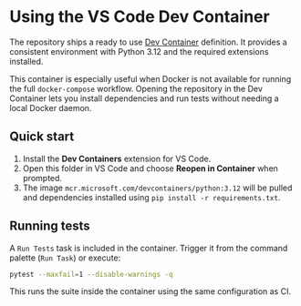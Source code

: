 # Using the VS Code Dev Container

The repository ships a ready to use [Dev Container](https://code.visualstudio.com/docs/devcontainers/containers) definition.
It provides a consistent environment with Python 3.12 and the required extensions installed.

This container is especially useful when Docker is not available for running the
full `docker-compose` workflow. Opening the repository in the Dev Container lets
you install dependencies and run tests without needing a local Docker daemon.

## Quick start

1. Install the **Dev Containers** extension for VS Code.
2. Open this folder in VS Code and choose **Reopen in Container** when prompted.
3. The image `mcr.microsoft.com/devcontainers/python:3.12` will be pulled and dependencies installed using `pip install -r requirements.txt`.

## Running tests

A `Run Tests` task is included in the container. Trigger it from the command palette (`Run Task`) or execute:

```bash
pytest --maxfail=1 --disable-warnings -q
```

This runs the suite inside the container using the same configuration as CI.
